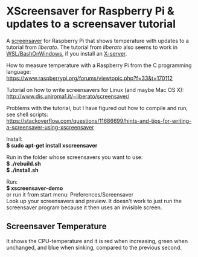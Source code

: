 # XScreensaver for Raspberry Pi & updates to a screensaver tutorial
A [screensaver](https://en.wikipedia.org/wiki/Screensaver) for Raspberry Pi that shows temperature with updates to a tutorial
from *liberato*. The tutorial from *liberato* also seems to work in [WSL/BashOnWindows](https://en.wikipedia.org/wiki/Windows_Subsystem_for_Linux), if you install an [X-server](https://sourceforge.net/projects/vcxsrv/).

How to measure temperature with a Raspberry Pi from the C programming language:  
https://www.raspberrypi.org/forums/viewtopic.php?f=33&t=170112

Tutorial on how to write screensavers for Linux (and maybe Mac OS X):  
http://www.dis.uniroma1.it/~liberato/screensaver/

Problems with the tutorial, but I have figured out how to compile and run, see shell scripts:  
https://stackoverflow.com/questions/11686699/hints-and-tips-for-writing-a-screensaver-using-xscreensaver

Install:  
**$ sudo apt-get install xscreensaver**

Run in the folder whose screensavers you want to use:  
**$ ./rebuild.sh**  
**$ ./install.sh**

Run:  
**$ xscreensaver-demo**  
or run it from start menu: Preferences/Screensaver  
Look up your screensavers and preview. It doesn't work to just run the screensaver program because it then uses an invisible screen.

## Screensaver Temperature
It shows the CPU-temperature and it is red when increasing, green when unchanged, and blue when sinking, compared to the previous second.
